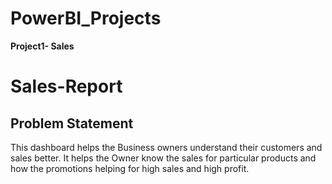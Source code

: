 # PowerBI_Projects
**Project1- Sales**

# Sales-Report

## Problem Statement

This dashboard helps the Business owners understand their customers and sales better. It helps the Owner know the sales for particular products and how the promotions helping for high sales and high profit.
